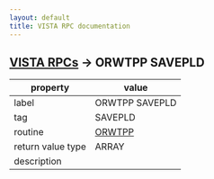 ```yaml
---
layout: default
title: VISTA RPC documentation
---
```




## [VISTA RPCs](TableOfContent.md) &#8594; ORWTPP SAVEPLD 

 property | value 
--- | --- 
 label | ORWTPP SAVEPLD
 tag | SAVEPLD
 routine | [ORWTPP](http://code.osehra.org/dox/Routine_ORWTPP_source.html)
 return value type | ARRAY
 description | 